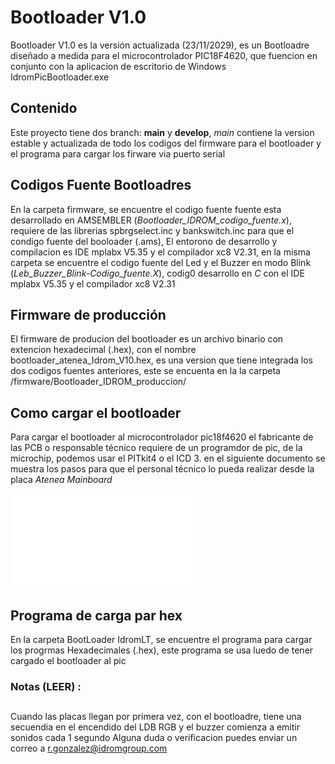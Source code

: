 # Bootloader V1.0
Bootloader V1.0 es la versión actualizada (23/11/2029), es un Bootloadre diseñado a medida para el microcontrolador PIC18F4620, que fuencion en conjunto con la aplicacion de escritorio de Windows IdromPicBootloader.exe

## Contenido
Este proyecto tiene dos branch: **main** y **develop**, *main* contiene la version estable y actualizada de todo los codigos del firmware para el bootloader y el programa para cargar los firware via puerto serial  



## Codigos Fuente Bootloadres 
 En la carpeta firmware, se encuentre el codigo fuente fuente esta desarrollado en AMSEMBLER (*Bootloader_IDROM_codigo_fuente.x*), requiere de las librerias spbrgselect.inc y bankswitch.inc para que el condigo fuente del booloader (.ams), El entorono de desarrollo y compilacion es IDE mplabx V5.35 y el compilador xc8 V2.31, en la misma carpeta se encuentre el codigo fuente del Led y el Buzzer en modo Blink (*Leb_Buzzer_Blink-Codigo_fuente.X*), codig0 desarrollo en *C* con el IDE mplabx V5.35 y el compilador xc8 V2.31

 
## Firmware de producción
El firmware de producion del bootloader es un archivo binario con extencion hexadecimal (.hex), con el nombre bootloader_atenea_Idrom_V10.hex, es una version que tiene integrada los dos codigos fuentes anteriores, este se encuenta en la  la carpeta /firmware/Bootloader_IDROM_produccion/

## Como cargar el bootloader

Para cargar el bootloader al microcontrolador pic18f4620 el fabricante de las PCB o responsable técnico requiere de un programdor de pic, de la microchip, podemos usar el PITkit4 o el ICD 3. en el siguiente documento se muestra los pasos para que el personal técnico lo pueda realizar desde la placa *Atenea Mainboard*

![IT-16-Ed-1-Carga-de-bootloader-en-Mainboard.pdf](/contenido/IT-16-Ed-1-Carga-de-bootloader-en-Mainboard.pdf)


## Programa de carga par hex 
 En la carpeta BootLoader IdromLT, se encuentre el programa para cargar los progrmas Hexadecimales (.hex), este programa se usa luedo de tener cargado el bootloader al pic


### Notas (LEER) :

## 
Cuando las placas llegan por primera vez, con el bootloadre, tiene una secuendia en el encendido del LDB RGB y el buzzer comienza a emitir sonidos cada 1 segundo
Alguna duda o verificacion puedes enviar un correo a r.gonzalez@idromgroup.com